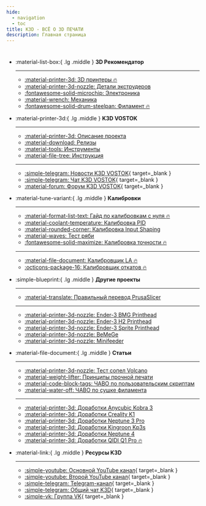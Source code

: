 ```yaml
---
hide:
  - navigation
  - toc
title: K3D - ВСË О 3D ПЕЧАТИ
description: Главная страница
---
```


# 

<div class="grid cards" markdown>

- :material-list-box:{ .lg .middle } __3D Рекомендатор__

    ---

    - [:material-printer-3d: 3D принтеры :fire:](./part-navi/printers.md)
    - [:material-printer-3d-nozzle: Детали экструдеров](./part-navi/extruder.md)
    - [:fontawesome-solid-microchip: Электроника](./part-navi/electronics.md)
    - [:material-wrench: Механика](./part-navi/mechanics.md)
    - [:fontawesome-solid-drum-steelpan: Филамент :fire:](./part-navi/filament.md)

- :material-printer-3d:{ .lg .middle } __K3D VOSTOK__

    ---

    - [:material-printer-3d: Описание проекта](./vostok/index.md)
    - [:material-download: Релизы](./vostok/releases.md)
    - [:material-tools: Инструменты](./vostok/tools.md)
    - [:material-file-tree: Инструкция](./vostok/guide_index.md)

    ---

    - [:simple-telegram: Новости K3D VOSTOK](https://t.me/vostok3dp){ target=_blank }
    - [:simple-telegram: Чат K3D VOSTOK](https://t.me/k3d_vostok){ target=_blank }
    - [:material-forum: Форум K3D VOSTOK](https://forum.k3d.tech){ target=_blank }

- :material-tune-variant:{ .lg .middle } __Калибровки__

    ---

    - [:material-format-list-text: Гайд по калибровкам с нуля :fire:](./calibrations/index.md)
    - [:material-coolant-temperature: Калибровка PID](./calibrations/pid.md)
    - [:material-rounded-corner: Калибровка Input Shaping](./calibrations/manual_is_calibration.md)
    - [:material-waves: Тест ряби](./calibrations/vfa.md)
    - [:fontawesome-solid-maximize: Калибровка точности :fire:](./calibrations/accuracy/index.md)

    ---

    - [:material-file-document: Калибровщик LA :fire:](./calibrations/la/calibrator.md)
    - [:octicons-package-16: Калибровщик откатов :fire:](./calibrations/retractions/calibrator.md)

- :simple-blueprint:{ .lg .middle } __Другие проекты__

    ---

    - [:material-translate: Правильный перевод PrusaSlicer](./projects/ps_translation/index.md)

    ---

    - [:material-printer-3d-nozzle: Ender-3 BMG Printhead](./projects/ebp/index.md)
    - [:material-printer-3d-nozzle: Ender-3 H2 Printhead](./projects/ehp/index.md)
    - [:material-printer-3d-nozzle: Ender-3 Sprite Printhead](./projects/esp/index.md)
    - [:material-printer-3d-nozzle: BeMeGe](./projects/bemege/index.md)
    - [:material-printer-3d-nozzle: Minifeeder](./projects/minifeeder/index.md)

- :material-file-document:{ .lg .middle } __Статьи__

    ---

    - [:material-printer-3d-nozzle: Тест сопел Volcano](./articles/nozzle_test_2024.md)
    - [:material-weight-lifter: Принципы прочной печати](./articles/print_strong.md)
    - [:material-code-block-tags: ЧАВО по пользовательским скриптам](./articles/custom_gcode.md)
    - [:material-water-off: ЧАВО по сушке филамента](./articles/filament_drying.md)
    
    ---

    - [:material-printer-3d: Доработки Anycubic Kobra 3](./printers/kobra3.md)
    - [:material-printer-3d: Доработки Creality K1](./printers/k1.md)
    - [:material-printer-3d: Доработки Neptune 3 Pro](./printers/neptune3pro.md)
    - [:material-printer-3d: Доработки Kingroon Kp3s](./printers/kp3s.md)
    - [:material-printer-3d: Доработки Neptune 4](./printers/neptune4.md)
	- [:material-printer-3d: Доработки QIDI Q1 Pro :fire:](./printers/qidi_q1_pro.md)

- :material-link:{ .lg .middle } __Ресурсы K3D__

    ---

    - [:simple-youtube: Основной YouTube канал](https://www.youtube.com/@SorkinDmitry/videos){ target=_blank }
    - [:simple-youtube: Второй YouTube канал](https://www.youtube.com/@dmitrysorkinlive/videos){ target=_blank }
    - [:simple-telegram: Telegram-канал](https://t.me/dsorkin){ target=_blank }
    - [:simple-telegram: Общий чат K3D](https://t.me/K_3_D){ target=_blank }
    - [:simple-vk: Группа VK](https://vk.com/dmitrysorkin){ target=_blank }

</div>